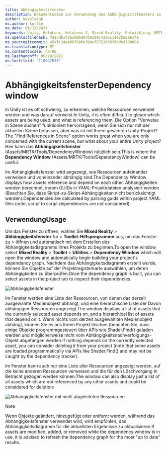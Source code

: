 ```yaml
---
title: Abhängigkeitsfenster
description: Dokumentation zur Verwendung des Abhängigkeitsfensters im MRTK
author: keveleigh
ms.author: kurtie
ms.date: 01/12/2021
keywords: Unity, HoloLens, HoloLens 2, Mixed Reality, Entwicklung, MRTK,
ms.openlocfilehash: fd17db3f365d8bd97b8cd9c43a6111e2b82a61fe
ms.sourcegitcommit: a5afc24a4887880e394ef57216b8fd9de9760004
ms.translationtype: MT
ms.contentlocale: de-DE
ms.lasthandoff: 05/28/2021
ms.locfileid: "110647035"
---
```

# <a name="dependency-window"></a><span data-ttu-id="27738-104">Abhängigkeitsfenster</span><span class="sxs-lookup"><span data-stu-id="27738-104">Dependency window</span></span>

<span data-ttu-id="27738-105">In Unity ist es oft schwierig, zu erkennen, welche Ressourcen verwendet werden und was darauf verweist.</span><span class="sxs-lookup"><span data-stu-id="27738-105">In Unity, it is often difficult to gleam which assets are being used, and what is referencing them.</span></span> <span data-ttu-id="27738-106">Die Option "Verweise in Szene suchen" funktioniert hervorragend, wenn Sie sich nur mit der aktuellen Szene befassen, aber was ist mit Ihrem gesamten Unity-Projekt?</span><span class="sxs-lookup"><span data-stu-id="27738-106">The "Find References in Scene" option works great when you are only concerned with the current scene, but what about your entire Unity project?</span></span> <span data-ttu-id="27738-107">Hier kann das **Abhängigkeitsfenster** (Assets/MRTK/Tools/DependencyWindow) nützlich sein.</span><span class="sxs-lookup"><span data-stu-id="27738-107">This is where the **Dependency Window** (Assets/MRTK/Tools/DependencyWindow) can be useful.</span></span>

<span data-ttu-id="27738-108">Im Abhängigkeitsfenster wird angezeigt, wie Ressourcen aufeinander verweisen und voneinander abhängig sind.</span><span class="sxs-lookup"><span data-stu-id="27738-108">The Dependency Window displays how assets reference and depend on each other.</span></span> <span data-ttu-id="27738-109">Abhängigkeiten werden berechnet, indem GUIDs in YAML-Projektdateien analysiert werden (Beachten Sie, dass Skript-zu-Skript-Abhängigkeiten nicht berücksichtigt werden).</span><span class="sxs-lookup"><span data-stu-id="27738-109">Dependencies are calculated by parsing guids within project YAML files (note, script to script dependencies are not considered).</span></span>

## <a name="usage"></a><span data-ttu-id="27738-110">Verwendung</span><span class="sxs-lookup"><span data-stu-id="27738-110">Usage</span></span>

<span data-ttu-id="27738-111">Um das Fenster zu öffnen, wählen Sie **Mixed Reality**  >  **Abhängigkeitsfenster** für  >  **Toolkit-Hilfsprogramme** aus, um das Fenster zu  >   öffnen und automatisch mit dem Erstellen des Abhängigkeitsdiagramms Ihres Projekts zu beginnen.</span><span class="sxs-lookup"><span data-stu-id="27738-111">To open the window, select **Mixed Reality** > **Toolkit** > **Utilities** > **Dependency Window** which will open the window and automatically begin building your project's dependency graph.</span></span> <span data-ttu-id="27738-112">Nachdem das Abhängigkeitsdiagramm erstellt wurde, können Sie Objekte auf der Projektregisterkarte auswählen, um deren Abhängigkeiten zu überprüfen.</span><span class="sxs-lookup"><span data-stu-id="27738-112">Once the dependency graph is built, you can select assets in the project tab to inspect their dependencies.</span></span>

![Abhängigkeitsfenster](../images/dependency-window/MRTK_Dependency_Window.png)

<span data-ttu-id="27738-114">Im Fenster werden eine Liste der Ressourcen, von denen das derzeit ausgewählte Medienobjekt abhängt, und eine hierarchische Liste der Davon abhängigen Ressourcen angezeigt.</span><span class="sxs-lookup"><span data-stu-id="27738-114">The window displays a list of assets that the currently selected asset depends on, and a hierarchical list of assets that depend on it.</span></span> <span data-ttu-id="27738-115">Wenn nichts vom derzeit ausgewählten Medienobjekt abhängt, können Sie es aus Ihrem Projekt löschen (beachten Sie, dass einige Objekte programmgesteuert über APIs wie Shader.Find() geladen werden und möglicherweise nicht vom Abhängigkeitsnachverfolgungs-Objekt abgefangen werden.</span><span class="sxs-lookup"><span data-stu-id="27738-115">If nothing depends on the currently selected asset, you can consider deleting it from your project (note that some assets are loaded programmatically via APIs like Shader.Find() and may not be caught by the dependency tracker).</span></span>

<span data-ttu-id="27738-116">Im Fenster kann auch nur eine Liste aller Ressourcen angezeigt werden, auf die keine anderen Ressourcen verweisen und die für den Löschvorgang in Betracht gezogen werden können:</span><span class="sxs-lookup"><span data-stu-id="27738-116">The window can also display just a list of all assets which are not referenced by any other assets and could be considered for deletion:</span></span>

![Abhängigkeitsfenster mit nicht abgeleiteten Ressourcen](../images/dependency-window/MRTK_Dependency_Window_Unreferenced.png)

> [!NOTE]
> <span data-ttu-id="27738-118">Wenn Objekte geändert, hinzugefügt oder entfernt werden, während das Abhängigkeitsfenster verwendet wird, wird empfohlen, das Abhängigkeitsdiagramm für die aktuellsten Ergebnisse zu aktualisieren.</span><span class="sxs-lookup"><span data-stu-id="27738-118">If assets are modified, added, or removed while the dependency window is in use, it is advised to refresh the dependency graph for the most "up to date" results.</span></span>
